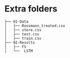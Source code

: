 # Extra folders
```
├── 01-Data
│   ├── Rossmann_treated.csv
│   ├── store.csv
│   ├── test.csv
│   ├── train.csv
├── 02-Results
│   ├── FS
│   └──  LSTM
```
